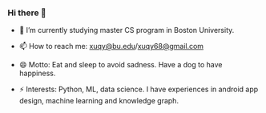 ### Hi there 👋

- 🔭 I’m currently studying master CS program in Boston University.  

- 📫 How to reach me: xuqy@bu.edu/xuqy68@gmail.com  

- 😄 Motto: Eat and sleep to avoid sadness. Have a dog to have happiness.

- ⚡ Interests: Python, ML, data science. I have experiences in android app design, machine learning and knowledge graph.


